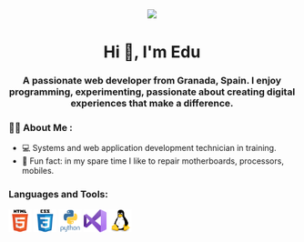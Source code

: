 <div id="header" align="center">
  <img src="https://i.giphy.com/media/v1.Y2lkPTc5MGI3NjExcGcwbmQ2aXU1NWEyaWRibnl2eTZ4aThvbnltOXBodHNxbHJrM3RoZiZlcD12MV9pbnRlcm5hbF9naWZfYnlfaWQmY3Q9Zw/RbDKaczqWovIugyJmW/giphy.gif" width="300"/>
  <h1 align="center">Hi 👋, I'm Edu</h1>
  <h3 align="center">A passionate web developer from Granada, Spain. I enjoy programming, experimenting, passionate about creating digital experiences that make a difference.</h3>
</div>


### 🙋‍♂️ About Me :
- 💻 Systems and web application development technician in training.
- 🚀 Fun fact: in my spare time I like to repair motherboards, processors, mobiles.


<div align="left">
  <h3>Languages and Tools:</h3>
  <div>
    <img src="https://github.com/devicons/devicon/blob/master/icons/html5/html5-original-wordmark.svg" title="HTML5" alt="HTML" width="40" height="40">
    <img src="https://github.com/devicons/devicon/blob/master/icons/css3/css3-original-wordmark.svg" title="HTML5" alt="HTML" width="40" height="40">
    <img src="https://github.com/devicons/devicon/blob/master/icons/python/python-original-wordmark.svg" title="HTML5" alt="HTML" width="40" height="40">
    <img src="https://github.com/devicons/devicon/blob/master/icons/visualstudio/visualstudio-original.svg" title="HTML5" alt="HTML" width="40" height="40">
    <img src="https://github.com/devicons/devicon/blob/master/icons/linux/linux-original.svg" title="HTML5" alt="HTML" width="40" height="40">
  </div>
